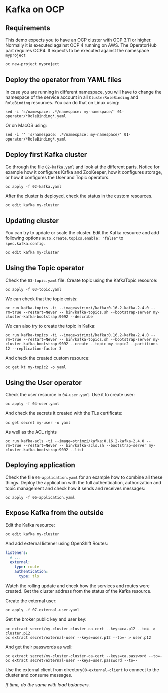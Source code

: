# Kafka on OCP

## Requirements

This demo expects you to have an OCP cluster with OCP 3.11 or higher.
Normally it is executed against OCP 4 running on AWS.
The OperatorHub part requires OCP4.
It expects to be executed against the namespace `myproject`

```
oc new-project myproject
```

## Deploy the operator from YAML files

In case you are running in different namespace, you will have to change the namespace of the service account in all `ClusterRoleBinding` and `RoleBinding` resources.
You can do that on Linux using:

```
sed -i 's/namespace: .*/namespace: my-namespace/' 01-operator/*RoleBinding*.yaml
```

Or on MacOS using:

```
sed -i '' 's/namespace: .*/namespace: my-namespace/' 01-operator/*RoleBinding*.yaml
```

## Deploy first Kafka cluster

Go through the file `02-kafka.yaml` and look at the different parts.
Notice for example how it configures Kafka and ZooKeeper, how it configures storage, or how it configures the User and Topic operators.

```
oc apply -f 02-kafka.yaml
```

After the cluster is deployed, check the status in the custom resources.

```
oc edit kafka my-cluster
```

## Updating cluster

You can try to update or scale the cluster.
Edit the Kafka resource and add following options `auto.create.topics.enable: "false"` to `spec.kafka.config`.

```
oc edit kafka my-cluster
```

## Using the Topic operator

Check the `03-topic.yaml` file.
Create topic using the KafkaTopic resource:

```
oc apply -f 03-topic.yaml
```

We can check that the topic exists:

```
oc run kafka-topics -ti --image=strimzi/kafka:0.16.2-kafka-2.4.0 --rm=true --restart=Never -- bin/kafka-topics.sh --bootstrap-server my-cluster-kafka-bootstrap:9092 --describe
```

We can also try to create the topic in Kafka:

```
oc run kafka-topics -ti --image=strimzi/kafka:0.16.2-kafka-2.4.0 --rm=true --restart=Never -- bin/kafka-topics.sh --bootstrap-server my-cluster-kafka-bootstrap:9092 --create --topic my-topic2 --partitions 12 --replication-factor 3
```

And check the created custom resource:

```
oc get kt my-topic2 -o yaml
```

## Using the User operator

Check the user resource in `04-user.yaml`.
Use it to create user:

```
oc apply -f 04-user.yaml
```

And check the secrets it created with the TLs certificate:

```
oc get secret my-user -o yaml
```

As well as the ACL rights

```
oc run kafka-acls -ti --image=strimzi/kafka:0.16.2-kafka-2.4.0 --rm=true --restart=Never -- bin/kafka-acls.sh --bootstrap-server my-cluster-kafka-bootstrap:9092 --list
```

## Deploying application

Check the file `06-application.yaml` for an example how to combine all these things.
Deploy the application with the full authentication, authorization and topic management and check how it sends and receives messages:

```
oc apply -f 06-application.yaml
```

## Expose Kafka from the outside

Edit the Kafka resource:

```
oc edit kafka my-cluster
```

And add external listener using OpenShift Routes:

```yaml
listeners:
  # ...
  external:
    type: route
    authentication:
      type: tls
```

Watch the rolling update and check how the services and routes were created.
Get the cluster address from the status of the Kafka resource.

Create the external user:

```
oc apply -f 07-external-user.yaml
```

Get the broker public key and user key:

```
oc extract secret/my-cluster-cluster-ca-cert --keys=ca.p12 --to=- > cluster.p12
oc extract secret/external-user --keys=user.p12 --to=- > user.p12
```

And get their passwords as well:

```
oc extract secret/my-cluster-cluster-ca-cert --keys=ca.password --to=-
oc extract secret/external-user --keys=user.password --to=-
```

Use the external client from directory`08-external-client` to connect to the cluster and consume messages.

_If time, do the same with load balancers._